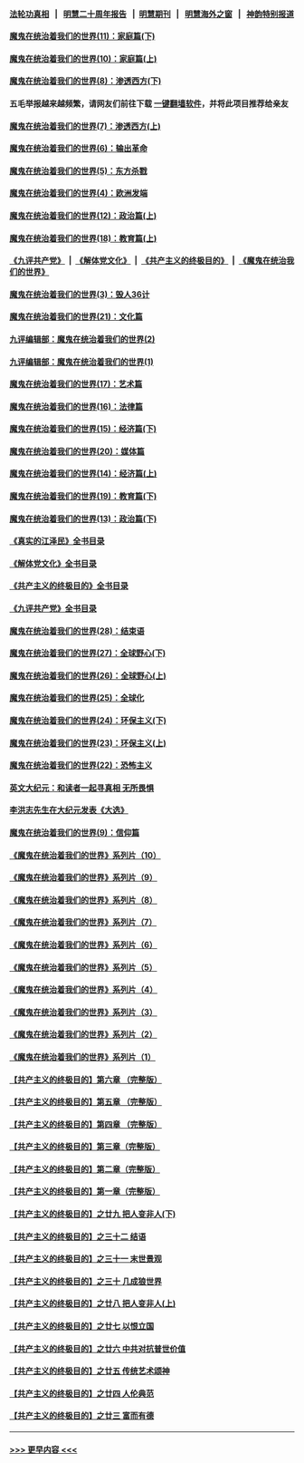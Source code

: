 #### [法轮功真相](https://github.com/gfw-breaker/truth/blob/master/README.md?t=0) &nbsp;&nbsp;|&nbsp;&nbsp; [明慧二十周年报告](https://github.com/gfw-breaker/mh-reports/blob/master/README.md?t=0) &nbsp;&nbsp;|&nbsp;&nbsp;[明慧期刊](https://github.com/gfw-breaker/mh-qikan) &nbsp;&nbsp;|&nbsp;&nbsp; [明慧海外之窗](https://github.com/gfw-breaker/mh-news/blob/master/README.md?t=0) &nbsp;&nbsp;|&nbsp;&nbsp; [神韵特别报道](https://github.com/gfw-breaker/mh-news/blob/master/shenyun.md?t=0)
#### [魔鬼在统治着我们的世界(11)：家庭篇(下)](../pages/nsc422/n10440961.md?t=12012201) 
#### [魔鬼在统治着我们的世界(10)：家庭篇(上)](../pages/nsc422/n10435448.md?t=12012201) 
#### [魔鬼在统治着我们的世界(8)：渗透西方(下)](../pages/nsc422/n10429603.md?t=12012201) 
#### 五毛举报越来越频繁，请网友们前往下载 [一键翻墙软件](https://github.com/gfw-breaker/ssr-accounts)，并将此项目推荐给亲友
#### [魔鬼在统治着我们的世界(7)：渗透西方(上)](../pages/nsc422/n10426013.md?t=12012201) 
#### [魔鬼在统治着我们的世界(6)：输出革命](../pages/nsc422/n10421536.md?t=12012201) 
#### [魔鬼在统治着我们的世界(5)：东方杀戮](../pages/nsc422/n10417707.md?t=12012201) 
#### [魔鬼在统治着我们的世界(4)：欧洲发端](../pages/nsc422/n10414890.md?t=12012201) 
#### [魔鬼在统治着我们的世界(12)：政治篇(上)](../pages/nsc422/n10444576.md?t=12012201) 
#### [魔鬼在统治着我们的世界(18)：教育篇(上)](../pages/nsc422/n10526970.md?t=12012201) 
#### [《九评共产党》](https://github.com/begood0513/9ping.md/blob/master/README.md) &nbsp;|&nbsp; [《解体党文化》](../../../../jtdwh.md/blob/master/README.md)  &nbsp;|&nbsp; [《共产主义的终极目的》](../../../../gczydzjmd.md/blob/master/README.md) &nbsp;|&nbsp; [《魔鬼在统治我们的世界》](../../../../mgztzwmdsj.md/blob/master/README.md) 
#### [魔鬼在统治着我们的世界(3)：毁人36计](../pages/nsc422/n10411583.md?t=12012201) 
#### [魔鬼在统治着我们的世界(21)：文化篇](../pages/nsc422/n10597706.md?t=12012201) 
#### [九评编辑部：魔鬼在统治着我们的世界(2)](../pages/nsc422/n10410036.md?t=12012201) 
#### [九评编辑部：魔鬼在统治着我们的世界(1)](../pages/nsc422/n10406825.md?t=12012201) 
#### [魔鬼在统治着我们的世界(17)：艺术篇](../pages/nsc422/n10499093.md?t=12012201) 
#### [魔鬼在统治着我们的世界(16)：法律篇](../pages/nsc422/n10485969.md?t=12012201) 
#### [魔鬼在统治着我们的世界(15)：经济篇(下)](../pages/nsc422/n10469975.md?t=12012201) 
#### [魔鬼在统治着我们的世界(20)：媒体篇](../pages/nsc422/n10586579.md?t=12012201) 
#### [魔鬼在统治着我们的世界(14)：经济篇(上)](../pages/nsc422/n10457370.md?t=12012201) 
#### [魔鬼在统治着我们的世界(19)：教育篇(下)](../pages/nsc422/n10564808.md?t=12012201) 
#### [魔鬼在统治着我们的世界(13)：政治篇(下)](../pages/nsc422/n10448270.md?t=12012201) 
#### [《真实的江泽民》全书目录](../pages/nsc422/n13721399.md?t=12012201) 
#### [《解体党文化》全书目录](../pages/nsc422/n13721157.md?t=12012201) 
#### [《共产主义的终极目的》全书目录](../pages/nsc422/n13721048.md?t=12012201) 
#### [《九评共产党》全书目录](../pages/nsc422/n13708085.md?t=12012201) 
#### [魔鬼在统治着我们的世界(28)：结束语](../pages/nsc422/n10936246.md?t=12012201) 
#### [魔鬼在统治着我们的世界(27)：全球野心(下)](../pages/nsc422/n10928319.md?t=12012201) 
#### [魔鬼在统治着我们的世界(26)：全球野心(上)](../pages/nsc422/n10900318.md?t=12012201) 
#### [魔鬼在统治着我们的世界(25)：全球化](../pages/nsc422/n10788205.md?t=12012201) 
#### [魔鬼在统治着我们的世界(24)：环保主义(下)](../pages/nsc422/n10695307.md?t=12012201) 
#### [魔鬼在统治着我们的世界(23)：环保主义(上)](../pages/nsc422/n10688613.md?t=12012201) 
#### [魔鬼在统治着我们的世界(22)：恐怖主义](../pages/nsc422/n10614727.md?t=12012201) 
#### [英文大纪元：和读者一起寻真相 无所畏惧](../pages/nsc422/n12542027.md?t=12012201) 
#### [李洪志先生在大纪元发表《大选》](../pages/nsc422/n12534746.md?t=12012201) 
#### [魔鬼在统治着我们的世界(9)：信仰篇](../pages/nsc422/n10432159.md?t=12012201) 
#### [《魔鬼在统治着我们的世界》系列片（10）](../pages/nsc422/n12292670.md?t=12012201) 
#### [《魔鬼在统治着我们的世界》系列片（9）](../pages/nsc422/n12290859.md?t=12012201) 
#### [《魔鬼在统治着我们的世界》系列片（8）](../pages/nsc422/n12287445.md?t=12012201) 
#### [《魔鬼在统治着我们的世界》系列片（7）](../pages/nsc422/n12283425.md?t=12012201) 
#### [《魔鬼在统治着我们的世界》系列片（6）](../pages/nsc422/n12282314.md?t=12012201) 
#### [《魔鬼在统治着我们的世界》系列片（5）](../pages/nsc422/n12281419.md?t=12012201) 
#### [《魔鬼在统治着我们的世界》系列片（4）](../pages/nsc422/n12274024.md?t=12012201) 
#### [《魔鬼在统治着我们的世界》系列片（3）](../pages/nsc422/n12271322.md?t=12012201) 
#### [《魔鬼在统治着我们的世界》系列片（2）](../pages/nsc422/n12269049.md?t=12012201) 
#### [《魔鬼在统治着我们的世界》系列片（1）](../pages/nsc422/n12267575.md?t=12012201) 
#### [【共产主义的终极目的】第六章 （完整版）](../pages/nsc422/n11428913.md?t=12012201) 
#### [【共产主义的终极目的】第五章 （完整版）](../pages/nsc422/n11428912.md?t=12012201) 
#### [【共产主义的终极目的】第四章 （完整版）](../pages/nsc422/n11428907.md?t=12012201) 
#### [【共产主义的终极目的】第三章（完整版）](../pages/nsc422/n11428848.md?t=12012201) 
#### [【共产主义的终极目的】第二章（完整版）](../pages/nsc422/n11428831.md?t=12012201) 
#### [【共产主义的终极目的】第一章（完整版）](../pages/nsc422/n11417651.md?t=12012201) 
#### [【共产主义的终极目的】之廿九 把人变非人(下)](../pages/nsc422/n11344140.md?t=12012201) 
#### [【共产主义的终极目的】之三十二 结语](../pages/nsc422/n11360535.md?t=12012201) 
#### [【共产主义的终极目的】之三十一 末世景观](../pages/nsc422/n11351129.md?t=12012201) 
#### [【共产主义的终极目的】之三十 几成狼世界](../pages/nsc422/n11348280.md?t=12012201) 
#### [【共产主义的终极目的】之廿八 把人变非人(上)](../pages/nsc422/n11340492.md?t=12012201) 
#### [【共产主义的终极目的】之廿七 以恨立国](../pages/nsc422/n11336944.md?t=12012201) 
#### [【共产主义的终极目的】之廿六 中共对抗普世价值](../pages/nsc422/n11324785.md?t=12012201) 
#### [【共产主义的终极目的】之廿五 传统艺术颂神](../pages/nsc422/n11296396.md?t=12012201) 
#### [【共产主义的终极目的】之廿四 人伦典范](../pages/nsc422/n11296397.md?t=12012201) 
#### [【共产主义的终极目的】之廿三 富而有德](../pages/nsc422/n11283598.md?t=12012201) 

----
#### [ >>> 更早内容 <<< ](../indexes/nsc422-earlier.md)
